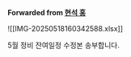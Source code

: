 **Forwarded from [현석 홍](https://t.me/no_username_7697213888)**

![[IMG-20250518160342588.xlsx]]

5월 정비 잔여일정 수정본 송부합니다.